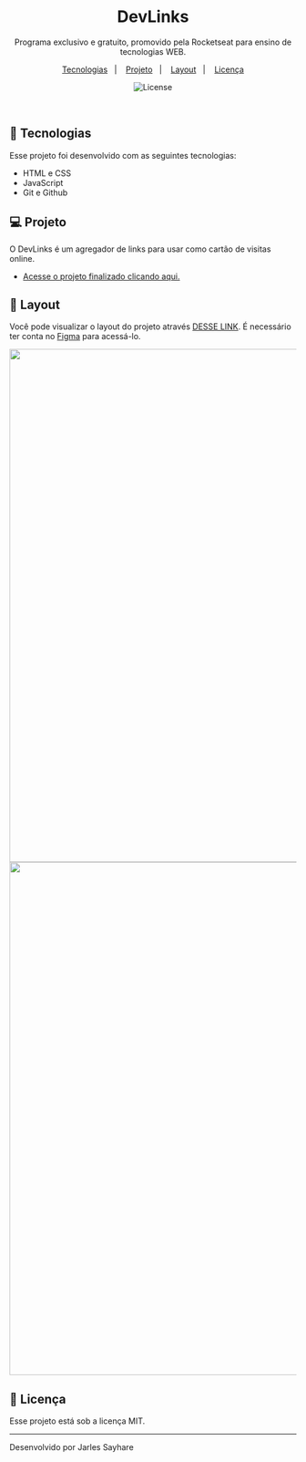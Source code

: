 <h1 align="center"> DevLinks </h1>

<p align="center">
Programa exclusivo e gratuito, promovido pela Rocketseat para ensino de tecnologias WEB. <br/>

<p align="center">
  <a href="#-tecnologias">Tecnologias</a>&nbsp;&nbsp;&nbsp;|&nbsp;&nbsp;&nbsp;
  <a href="#-projeto">Projeto</a>&nbsp;&nbsp;&nbsp;|&nbsp;&nbsp;&nbsp;
  <a href="#-layout">Layout</a>&nbsp;&nbsp;&nbsp;|&nbsp;&nbsp;&nbsp;
  <a href="#memo-licença">Licença</a>
</p>

<p align="center">
  <img alt="License" src="https://img.shields.io/static/v1?label=license&message=MIT&color=49AA26&labelColor=000000">
</p>

<br>

## 🚀 Tecnologias

Esse projeto foi desenvolvido com as seguintes tecnologias:

- HTML e CSS
- JavaScript
- Git e Github

## 💻 Projeto

O DevLinks é um agregador de links para usar como cartão de visitas online.

- [Acesse o projeto finalizado clicando aqui.](https://jarlez.github.io/devlinks)

## 🔖 Layout

Você pode visualizar o layout do projeto através [DESSE LINK](https://www.figma.com/community/file/1187422022288947321). É necessário ter conta no [Figma](https://figma.com) para acessá-lo.

<div align="center">
 <img src="https://github.com/Jarlez/devlinks/assets/62815538/942fb1a7-7703-4f81-8b06-0a2cd6f742cc" width="900px"/>
  <img src="https://github.com/Jarlez/devlinks/assets/62815538/d25f0164-7be8-480e-aa8e-f2cd4fbc7c7f" width="900px"/>
  
</div>

## :memo: Licença

Esse projeto está sob a licença MIT.

---

Desenvolvido por Jarles Sayhare
